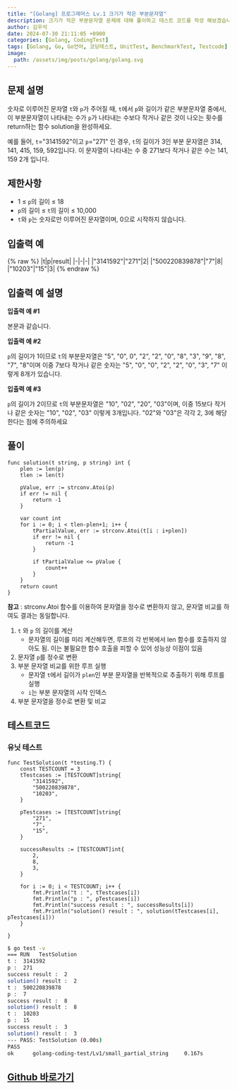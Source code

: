 ```yaml
---
title: "[Golang] 프로그래머스 Lv.1 크기가 작은 부분문자열"
description: 크기가 작은 부분문자열 문제에 대해 풀이하고 테스트 코드를 작성 해보겠습니다.
author: 김우석
date: 2024-07-30 21:11:05 +0900
categories: [Golang, CodingTest]
tags: [Golang, Go, Go언어, 코딩테스트, UnitTest, BenchmarkTest, Testcode]
image:
  path: /assets/img/posts/golang/golang.svg
---
```


## 문제 설명
숫자로 이루어진 문자열 `t`와 `p`가 주어질 때, `t`에서 `p`와 길이가 같은 부분문자열 중에서, 이 부분문자열이 나타내는 수가 `p`가 나타내는 수보다 작거나 같은 것이 나오는 횟수를 return하는 함수 solution을 완성하세요.

예를 들어, `t`="3141592"이고 `p`="271" 인 경우, `t`의 길이가 3인 부분 문자열은 314, 141, 415, 159, 592입니다. 이 문자열이 나타내는 수 중 271보다 작거나 같은 수는 141, 159 2개 입니다.

## 제한사항
- 1 ≤ `p`의 길이 ≤ 18
- `p`의 길이 ≤ `t`의 길이 ≤ 10,000
- `t`와 `p`는 숫자로만 이루어진 문자열이며, 0으로 시작하지 않습니다.

## 입출력 예
{% raw %}
|t|p|result|
|-|-|-|
|"3141592"|"271"|2|
|"500220839878"|"7"|8|
|"10203"|"15"|3|
{% endraw %}

## 입출력 예 설명
**입출력 예 #1**

본문과 같습니다.

**입출력 예 #2**

`p`의 길이가 1이므로 `t`의 부분문자열은 "5", "0", 0", "2", "2", "0", "8", "3", "9", "8", "7", "8"이며 이중 7보다 작거나 같은 숫자는 "5", "0", "0", "2", "2", "0", "3", "7" 이렇게 8개가 있습니다.

**입출력 예 #3**

`p`의 길이가 2이므로 `t`의 부분문자열은 "10", "02", "20", "03"이며, 이중 15보다 작거나 같은 숫자는 "10", "02", "03" 이렇게 3개입니다. "02"와 "03"은 각각 2, 3에 해당한다는 점에 주의하세요

## 풀이 
```golang
func solution(t string, p string) int {
	plen := len(p)
	tlen := len(t)

	pValue, err := strconv.Atoi(p)
	if err != nil {
		return -1
	}

	var count int
	for i := 0; i < tlen-plen+1; i++ {
		tPartialValue, err := strconv.Atoi(t[i : i+plen])
		if err != nil {
			return -1
		}

		if tPartialValue <= pValue {
			count++
		}
	}
	return count
}
```
**참고** : strconv.Atoi 함수를 이용하여 문자열을 정수로 변환하지 않고, 문자열 비교를 하여도 결과는 동일합니다.

1. `t` 와 `p` 의 길이를 계산
	- 문자열의 길이를 미리 계산해두면, 루프의 각 반복에서 len 함수를 호출하지 않아도 됨. 이는 불필요한 함수 호출을 피할 수 있어 성능상 이점이 있음
2. 문자열 `p`를 정수로 변환
3. 부분 문자열 비교를 위한 루프 실행
	- 문자열 `t`에서 길이가 `plen`인 부분 문자열을 반복적으로 추출하기 위해 루프를 실행
	- `i`는 부분 문자열의 시작 인덱스
4. 부분 문자열을 정수로 변환 및 비교

## 테스트코드
### 유닛 테스트
```golang
func TestSolution(t *testing.T) {
	const TESTCOUNT = 3
	tTestcases := [TESTCOUNT]string{
		"3141592",
		"500220839878",
		"10203",
	}

	pTestcases := [TESTCOUNT]string{
		"271",
		"7",
		"15",
	}

	successResults := [TESTCOUNT]int{
		2,
		8,
		3,
	}

	for i := 0; i < TESTCOUNT; i++ {
		fmt.Println("t : ", tTestcases[i])
		fmt.Println("p : ", pTestcases[i])
		fmt.Println("success result : ", successResults[i])
		fmt.Println("solution() result : ", solution(tTestcases[i], pTestcases[i]))
	}

}
```

```bash
$ go test -v
=== RUN   TestSolution
t :  3141592       
p :  271
success result :  2
solution() result :  2
t :  500220839878
p :  7
success result :  8
solution() result :  8
t :  10203
p :  15
success result :  3
solution() result :  3
--- PASS: TestSolution (0.00s)
PASS
ok      golang-coding-test/Lv1/small_partial_string     0.167s
```

## [Github 바로가기](https://github.com/kr-goos/golang-coding-test/tree/master/programmers/Lv1/small_partial_string)